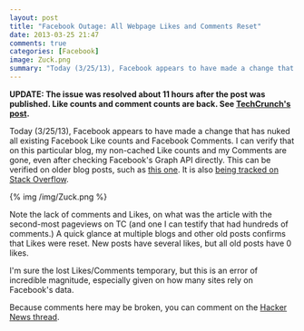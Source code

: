 ```yaml
---
layout: post
title: "Facebook Outage: All Webpage Likes and Comments Reset"
date: 2013-03-25 21:47
comments: true
categories: [Facebook]
image: Zuck.png
summary: "Today (3/25/13), Facebook appears to have made a change that has nuked all existing Facebook Like counts and Facebook Comments."
---
```


**UPDATE: The issue was resolved about 11 hours after the post was published. Like counts and comment counts are back. See [TechCrunch's post][1].**

Today (3/25/13), Facebook appears to have made a change that has nuked all existing Facebook Like counts and Facebook Comments. I can verify that on this particular blog, my non-cached Like counts and my Comments are gone, even after checking Facebook's Graph API directly. This can be verified on older blog posts, such as [this one][2].  It is also [being tracked on Stack Overflow][3].

<!-- more -->

{% img /img/Zuck.png %}

Note the lack of comments and Likes, on what was the article with the second-most pageviews on TC (and one I can testify that had hundreds of comments.) A quick glance at multiple blogs and other old posts confirms that Likes were reset. New posts have several likes, but all old posts have 0 likes.

I'm sure the lost Likes/Comments temporary, but this is an error of incredible magnitude, especially given on how many sites rely on Facebook's data.

Because comments here may be broken, you can comment on the [Hacker News thread][5].

 [1]: http://techcrunch.com/2013/03/25/facebook-comments-bug/
 [2]: http://techcrunch.com/2012/05/19/day-after-ipo-mark-zuckerberg-marries-longtime-girlfriend-priscilla-chan/
 [3]: http://stackoverflow.com/questions/15623582/facebook-like-count-for-articles-reset-to-zero
 [5]: https://news.ycombinator.com/item?id=5439712  